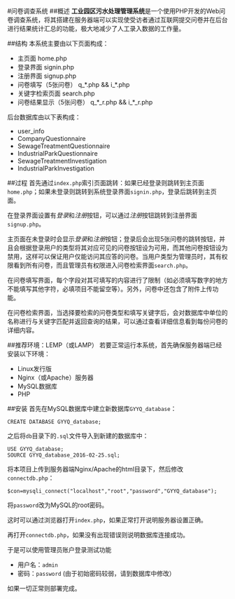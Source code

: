 #问卷调查系统
##概述
**工业园区污水处理管理系统**是一个使用PHP开发的Web问卷调查系统，将其搭建在服务器端可以实现使受访者通过互联网提交问卷并在后台进行结果统计汇总的功能，极大地减少了人工录入数据的工作量。

##结构
本系统主要由以下页面构成：

+ 主页面 home.php
+ 登录界面 signin.php
+ 注册界面 signup.php
+ 问卷填写（5张问卷） q\_\*.php && i\_\*.php
+ 关键字检索页面 search.php
+ 问卷结果显示（5张问卷） q\_\*\_r.php && i\_\*\_r.php

后台数据库由以下表构成：

+ user_info
+ CompanyQuestionnaire
+ SewageTreatmentQuestionnaire
+ IndustrialParkQuestionnaire
+ SewageTreatmentInvestigation
+ IndustrialParkInvestigation

##过程
首先通过`index.php`索引页面跳转：如果已经登录则跳转到主页面`home.php`；如果未登录则跳转到系统登录界面`signin.php`，登录后跳转到主页面。

在登录界面设置有*登录*和*注册*按钮，可以通过*注册*按钮跳转到注册界面`signup.php`。

主页面在未登录时会显示*登录*和*注册*按钮；登录后会出现5张问卷的跳转按钮，并且会根据登录用户的类型将其对应可见的问卷按钮设为可用，而其他问卷按钮设为禁用，这样可以保证用户仅能访问其应答的问卷。当用户类型为管理员时，其有权限看到所有问卷，而且管理员有权限进入问卷检索界面`search.php`。

在问卷填写界面，每个字段对其可填写的内容进行了限制（如必须填写数字的地方不能填写其他字符，必填项目不能留空等）。另外，问卷中还包含了附件上传功能。

在问卷检索界面，当选择要检索的问卷类型和填写关键字后，会对数据库中单位的名称进行与关键字匹配并返回查询的结果，可以通过查看详细信息看到每份问卷的详细内容。

##推荐环境：LEMP（或LAMP）
若要正常运行本系统，首先确保服务器端已经安装以下环境：

+ Linux发行版
+ Nginx（或Apache）服务器
+ MySQL数据库
+ PHP

##安装
首先在MySQL数据库中建立新数据库`GYYQ_database`：

	CREATE DATABASE GYYQ_database;	
	
之后将`db`目录下的`.sql`文件导入到新建的数据库中：

	USE GYYQ_database;
	SOURCE GYYQ_database_2016-02-25.sql;

将本项目上传到服务器端Nginx/Apache的html目录下，然后修改`connectdb.php`：

	$con=mysqli_connect("localhost","root","password","GYYQ_database");
	
将`password`改为MySQL的root密码。

这时可以通过浏览器打开`index.php`，如果正常打开说明服务器设置正确。

再打开`connectdb.php`，如果没有出现错误则说明数据库连接成功。

于是可以使用管理员账户登录测试功能

+ 用户名：`admin`
+ 密码：`password` (由于初始密码较弱，请到数据库中修改）

如果一切正常则部署完成。